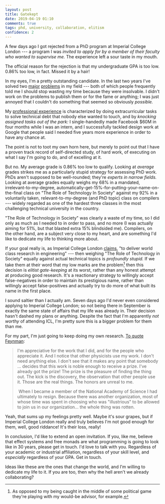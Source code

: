 ```yaml
---
layout: post
title: Gatekept
date: 2019-04-19 01:10
comments: true
tags: phd, university, collaboration, elitism
confidence: 2
---
```


A few days ago I got rejected from a PhD program at Imperial College London ---
a program I was *invited to apply for by a member of their faculty who wanted to
supervise me.* The experience left a sour taste in my mouth.

The official reason for the rejection is that my undergraduate GPA is too low.
0.86% too low, in fact. Missed it by a hair!

In my eyes, I'm a pretty outstanding candidate. In the last two years I've
solved two [major][prospect] [problems][polysemy] in my field --- both of which
people frequently told me I should stop wasting my time because they were
insolvable. I didn't work on the problems to publish them or for the fame or
anything; I was just annoyed that I couldn't do something that seemed so
obviously *possible.*

[prospect]: https://reasonablypolymorphic.com/blog/prospecting-free-monads/
[polysemy]: https://reasonablypolymorphic.com/blog/polysemy/

My [professional experience][resume] is characterized by doing extracurricular
tasks to solve technical debt that nobody else wanted to touch, and by *knocking
assigned tasks out of the park:* I single-handedly made Facebook \$60M in four
months while I was an intern, and I successfully tackled design work at Google
that people said I needed five years more experience in order to have any chance
at.

[resume]: https://sandymaguire.me/resume.html

The point is not to toot my own horn here, but merely to point out that I have a
proven track record of self-directed study, of hard work, of executing on what I
say I'm going to do, and of excelling at it.

But no. My average grade is 0.86% too low to qualify. Looking at *average*
grades strikes me as a particularly stupid strategy for assessing PhD work. PhDs
aren't supposed to be well-rounded; they're *experts in narrow fields.* Looking
at average grades equally weighs my 68% in a mandated, irrelevant-to-my-degree,
automatically-get-15%-for-putting-your-name-on-the-final class on "The Role of
Technology In Society" against my 92% in a voluntarily taken,
relevant-to-my-degree (and PhD topic) class on compilers --- widely regarded as
one of the hardest three classes in the most challenging technical university in
the country.

"The Role of Technology in Society" was clearly a waste of my time, so I did
only as much as I needed to in order to pass, and no more (I was actually aiming
for 51%, but that blasted extra 15% blindsided me). Compilers, on the other
hand, are a subject very close to my heart, and are something I'd like to
dedicate my life to thinking more about.

If your goal really is, as Imperial College London [claims][mission], "to
deliver world class research in engineering" --- then weighing "The Role of
Technology in Society" equally against actual technical topics is *profoundly
stupid.* If we take them at their word that my low marks are the problem[^1]
then this decision is *elitist gate-keeping* at its worst, rather than any
honest attempt at producing good research. It's a reactionary strategy to
willingly accept false-negatives in order to maintain its prestigious name,
rather than willingly accept false-positives and actually try to do more of what
built its name in the first place.

[mission]: https://www.imperial.ac.uk/strategy/developing-this-strategy/strategy2014/mission/

[^1]: As opposed to my being caught in the middle of some political game they're playing with my would-be advisor, for example.

I sound saltier than I actually am. Seven days ago I'd never even considered
applying to Imperial College London; so not being there in September is exactly
the same state of affairs that my life was already in. Their decision hasn't
dashed my plans or anything. Despite the fact that I'm apparently *not worthy*
of attending ICL, I'm pretty sure this is a bigger problem for them than me.

For my part, I'm just going to keep doing my own research. [To quote
Feynman][feynman]:

[feynman]: https://www.youtube.com/watch?v=f61KMw5zVhg

> I'm appreciative for the work that I did, and for the people who appreciate
> it. And I notice that other physicists use my work. I don't need anything
> else. I don't see that it makes any point that somebody ... decides that this
> work is noble enough to receive a prize. I've already got the prize! The prize
> is the pleasure of finding the thing out. The kick is the discovery, the
> observation that other people use it. Those are the real things. The honors
> are unreal to me.
>
> When I became a member of the National Academy of Science I had ultimately
> to resign. Because there was another organization, most of whose time was
> spent in choosing who was "illustrious" to be allowed to join us in our
> organization... the whole thing was rotten.

Yeah, that sums up my feelings pretty well. Maybe it's sour grapes, but if
Imperial College London really and truly believes I'm not good enough for them,
well, good riddance! It's their loss, really!

In conclusion, I'd like to extend an open invitation. If you, like me, believe
that effect systems and free monads are what programming is going to look like
in 30 years, please get in touch. I'd love to talk with you. Regardless of your
academic or industrial affiliation, regardless of your skill level, and
*especially* regardless of your GPA. Get in touch.

Ideas like these are the ones that change the world, and I'm willing to dedicate
my life to it. If you are too, then why the hell aren't we already
collaborating?

